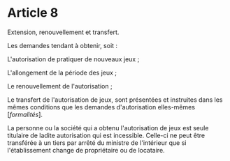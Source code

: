 # Article 8

Extension, renouvellement et transfert.

Les demandes tendant à obtenir, soit :

L'autorisation de pratiquer de nouveaux jeux ;

L'allongement de la période des jeux ;

Le renouvellement de l'autorisation ;

Le transfert de l'autorisation de jeux, sont présentées et instruites dans les mêmes conditions que les demandes d'autorisation elles-mêmes [*formalités*].

La personne ou la société qui a obtenu l'autorisation de jeux est seule titulaire de ladite autorisation qui est incessible. Celle-ci ne peut être transférée à un tiers par arrêté du ministre de l'intérieur que si l'établissement change de propriétaire ou de locataire.
